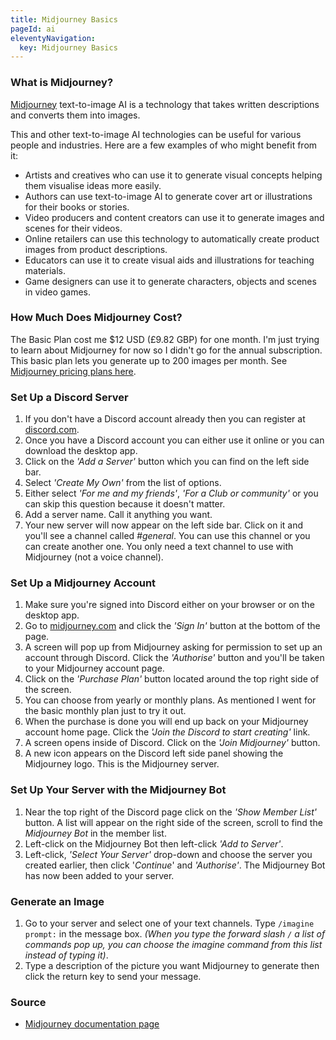 ```yaml
---
title: Midjourney Basics
pageId: ai
eleventyNavigation:
  key: Midjourney Basics
---
```


### What is Midjourney?

[Midjourney](https://www.midjourney.com/home) text-to-image AI is a technology that takes written descriptions and converts them into images.

This and other text-to-image AI technologies can be useful for various people and industries. Here are a few examples of who might benefit from it:

- Artists and creatives who can use it to generate visual concepts helping them visualise ideas more easily.
- Authors can use text-to-image AI to generate cover art or illustrations for their books or stories.
- Video producers and content creators can use it to generate images and scenes for their videos.
- Online retailers can use this technology to automatically create product images from product descriptions.
- Educators can use it to create visual aids and illustrations for teaching materials.
- Game designers can use it to generate characters, objects and scenes in video games.

### How Much Does Midjourney Cost?

The Basic Plan cost me $12 USD (£9.82 GBP) for one month. I'm just trying to learn about Midjourney for now so I didn't go for the annual subscription. This basic plan lets you generate up to 200 images per month. See [Midjourney pricing plans here](https://docs.midjourney.com/docs/plans).

### Set Up a Discord Server

1. If you don't have a Discord account already then you can register at [discord.com](https://discord.com).
2. Once you have a Discord account you can either use it online or you can download the desktop app.
3. Click on the _'Add a Server'_ button which you can find on the left side bar.
4. Select _'Create My Own'_ from the list of options.
5. Either select _'For me and my friends'_, _'For a Club or community'_ or you can skip this question because it doesn't matter.
6. Add a server name. Call it anything you want.
7. Your new server will now appear on the left side bar. Click on it and you'll see a channel called _#general_. You can use this channel or you can create another one. You only need a text channel to use with Midjourney (not a voice channel).

### Set Up a Midjourney Account

1. Make sure you're signed into Discord either on your browser or on the desktop app.
2. Go to [midjourney.com](https://www.midjourney.com/home) and click the _'Sign In'_ button at the bottom of the page.
3. A screen will pop up from Midjourney asking for permission to set up an account through Discord. Click the _'Authorise'_ button and you'll be taken to your Midjourney account page.
4. Click on the _'Purchase Plan'_ button located around the top right side of the screen.
5. You can choose from yearly or monthly plans. As mentioned I went for the basic monthly plan just to try it out.
6. When the purchase is done you will end up back on your Midjourney account home page. Click the _'Join the Discord to start creating'_ link.
7. A screen opens inside of Discord. Click on the _'Join Midjourney'_ button.
8. A new icon appears on the Discord left side panel showing the Midjourney logo. This is the Midjourney server.

### Set Up Your Server with the Midjourney Bot

1. Near the top right of the Discord page click on the _'Show Member List'_ button. A list will appear on the right side of the screen, scroll to find the _Midjourney Bot_ in the member list.
2. Left-click on the Midjourney Bot then left-click _'Add to Server'_.
3. Left-click, _'Select Your Server'_ drop-down and choose the server you created earlier, then click '_Continue_' and _'Authorise'_. The Midjourney Bot has now been added to your server.

### Generate an Image

1. Go to your server and select one of your text channels. Type `/imagine prompt:` in the message box. _(When you type the forward slash `/` a list of commands pop up, you can choose the imagine command from this list instead of typing it)_.
2. Type a description of the picture you want Midjourney to generate then click the return key to send your message.

### Source

- [Midjourney documentation page](https://docs.midjourney.com/)
